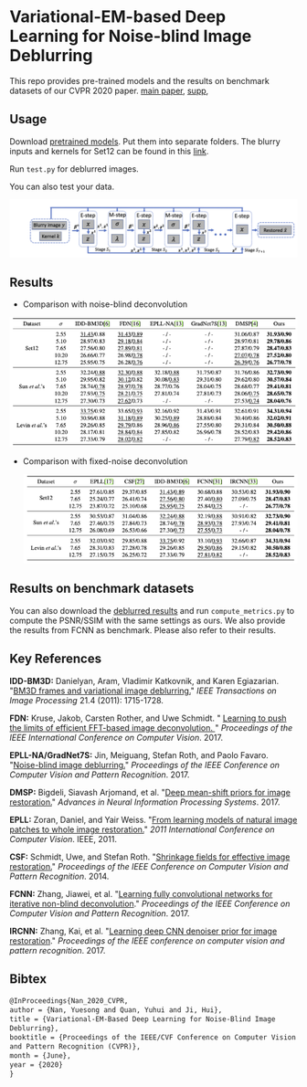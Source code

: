 # Variational-EM-based Deep Learning for Noise-blind Image Deblurring

This repo provides pre-trained models and the results on benchmark datasets of our CVPR 2020 paper.
[main paper](./paper/vem_deconv.pdf), [supp](./paper/supp.pdf),



## Usage
Download [pretrained models](https://drive.google.com/open?id=1Pk39Sdhn8mhodZUHz7_Ml4HTDmRL_qDV). Put them into separate folders. The blurry inputs and kernels for Set12 can be found in this [link](https://drive.google.com/drive/folders/1n5VKsE2VfwckgV_lPPpgNoCb_zTtye4T?usp=sharing). 

Run `test.py` for deblurred images. 

You can also test your data. 


![Network Structure](./fig/network.png)

## Results

* Comparison with noise-blind deconvolution

![Results on noise-blind deconvolution](./fig/noise_blind.png)

* Comparison with fixed-noise deconvolution

  ![Results on fixed-noise deconvolution](./fig/fixed_noise.png)

## Results on benchmark datasets

You can also download the [deblurred results](https://drive.google.com/open?id=1Rfn8S72fUq7KPq40ruWrIcTaD9RbOzrR) and run `compute_metrics.py` to compute the PSNR/SSIM with the same settings as ours. We also provide the results from FCNN as benchmark. Please also refer to their results. 

## Key References

**IDD-BM3D:**  Danielyan, Aram, Vladimir Katkovnik, and Karen Egiazarian. "[BM3D frames and variational image deblurring.](https://arxiv.org/pdf/1106.6180.pdf)" *IEEE Transactions on Image Processing* 21.4 (2011): 1715-1728.

**FDN:** Kruse, Jakob, Carsten Rother, and Uwe Schmidt. " [Learning to push the limits of efficient FFT-based image deconvolution. ](http://research.uweschmidt.org/pubs/iccv17kruse.pdf)" *Proceedings of the IEEE International Conference on Computer Vision*. 2017.

**EPLL-NA/GradNet7S:** Jin, Meiguang, Stefan Roth, and Paolo Favaro. "[Noise-blind image deblurring.](http://openaccess.thecvf.com/content_cvpr_2017/papers/Jin_Noise-Blind_Image_Deblurring_CVPR_2017_paper.pdf)" *Proceedings of the IEEE Conference on Computer Vision and Pattern Recognition*. 2017.

**DMSP:** Bigdeli, Siavash Arjomand, et al. "[Deep mean-shift priors for image restoration.](https://arxiv.org/pdf/1709.03749.pdf)" *Advances in Neural Information Processing Systems*. 2017.

**EPLL:** Zoran, Daniel, and Yair Weiss. "[From learning models of natural image patches to whole image restoration.](https://people.csail.mit.edu/danielzoran/EPLLICCVCameraReady.pdf)" *2011 International Conference on Computer Vision*. IEEE, 2011.

**CSF:** Schmidt, Uwe, and Stefan Roth. "[Shrinkage fields for effective image restoration.](http://research.uweschmidt.org/pubs/cvpr14schmidt.pdf)" *Proceedings of the IEEE Conference on Computer Vision and Pattern Recognition*. 2014.

**FCNN:** Zhang, Jiawei, et al. "[Learning fully convolutional networks for iterative non-blind deconvolution](https://arxiv.org/pdf/1611.06495.pdf)." *Proceedings of the IEEE Conference on Computer Vision and Pattern Recognition*. 2017.

**IRCNN:** Zhang, Kai, et al. "[Learning deep CNN denoiser prior for image restoration](http://openaccess.thecvf.com/content_cvpr_2017/papers/Zhang_Learning_Deep_CNN_CVPR_2017_paper.pdf)." *Proceedings of the IEEE conference on computer vision and pattern recognition*. 2017.


## Bibtex
```
@InProceedings{Nan_2020_CVPR,
author = {Nan, Yuesong and Quan, Yuhui and Ji, Hui},
title = {Variational-EM-Based Deep Learning for Noise-Blind Image Deblurring},
booktitle = {Proceedings of the IEEE/CVF Conference on Computer Vision and Pattern Recognition (CVPR)},
month = {June},
year = {2020}
}
```